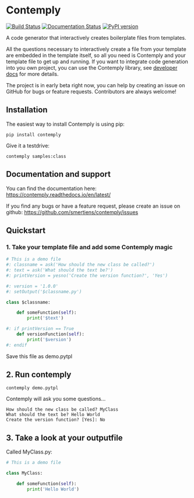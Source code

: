# Contemply

[![Build Status](https://travis-ci.org/smertiens/contemply.svg?branch=master)](https://travis-ci.org/smertiens/contemply)
[![Documentation Status](https://readthedocs.org/projects/contemply/badge/?version=latest)](https://contemply.readthedocs.io/en/latest/?badge=latest)
[![PyPI version](https://badge.fury.io/py/contemply.svg)](https://badge.fury.io/py/contemply)

A code generator that interactively creates boilerplate files from templates.

All the questions necessary to interactively create a file from your template are embedded in the template itself,
so all you need is Contemply and your template file to get up and running.
If you want to integrate code generation into you own project, you can use the Contemply library,
see [developer docs](https://contemply.readthedocs.io/en/latest/developer.html) for more details.

The project is in early beta right now, you can help by creating an issue on GitHub for bugs or feature requests. 
Contributors are always welcome! 

## Installation

The easiest way to install Contemply is using pip:

````
pip install contemply
````

Give it a testdrive:

````
contemply samples:class
````

## Documentation and support

You can find the documentation here: https://contemply.readthedocs.io/en/latest/

If you find any bugs or have a feature request, please create an issue on github: https://github.com/smertiens/contemply/issues

## Quickstart

### 1. Take your template file and add some Contemply magic

````python
# This is a demo file
#: classname = ask('How should the new class be called?')
#: text = ask('What should the text be?')
#: printVersion = yesno('Create the version function?', 'Yes')

#: version = '1.0.0'
#: setOutput('$classname.py')

class $classname:

    def someFunction(self):
        print('$text')

#: if printVersion == True
    def versionFunction(self):
        print('$version')
#: endif
````

Save this file as demo.pytpl

## 2. Run contemply

```
contemply demo.pytpl
```

Contemply will ask you some questions...


```
How should the new class be called? MyClass
What should the text be? Hello World
Create the version function? [Yes]: No
```

## 3. Take a look at your outputfile

Called MyClass.py:

````python
# This is a demo file

class MyClass:

    def someFunction(self):
        print('Hello World')
````

